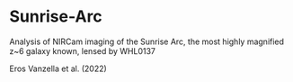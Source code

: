 # Sunrise-Arc

Analysis of NIRCam imaging of the Sunrise Arc, the most highly magnified z~6 galaxy known, lensed by WHL0137

Eros Vanzella et al. (2022)
